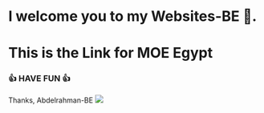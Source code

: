 # I welcome you to my Websites-BE 👋.

# This is the Link for MOE Egypt
### 👍 HAVE FUN 👍
Thanks, Abdelrahman-BE
![](https://i.imgur.com/5YAwMad.png)
